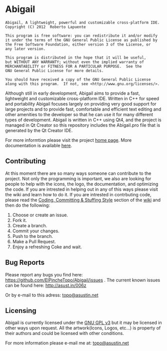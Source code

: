 # Abigail

    Abigail, A lightweight, powerful and customizable cross-platform IDE.
    Copyright (C) 2012  Roberto Lapuente

    This program is free software: you can redistribute it and/or modify
    it under the terms of the GNU General Public License as published by
    the Free Software Foundation, either version 3 of the License, or
    any later version.

    This program is distributed in the hope that it will be useful,
    but WITHOUT ANY WARRANTY; without even the implied warranty of
    MERCHANTABILITY or FITNESS FOR A PARTICULAR PURPOSE.  See the
    GNU General Public License for more details.

    You should have received a copy of the GNU General Public License
    along with this program.  If not, see <http://www.gnu.org/licenses/>.

Although still in early development, Abigail aims to provide a fast, lightweight and customizable cross-platform IDE. Written in C++ for speed and portability Abigail focuses largely on providing very good support for large projects and to provide fast, comfortable and efficient text editing and other amenities to the developer so that he can use it for many different types of development. Abigail is written in C++ using Qt4, and the project is managed in Qt Creator so this repository includes the Abigail.pro file that is generated by the Qt Creator IDE.

For more informtion please visit the project [home page](http://elpinchetopo.github.com/Abigail/).
More documentation is available [here](https://github.com/ElPincheTopo/Abigail/wiki).

## Contributing
At this moment there are so many ways someone can contribute to the project. Not only the programming is important, we also are looking for people to help with the icons, the logo, the documentation, and optimizing the code. If you are intrested in helping out in any of this ways please visit the wiki and learn how to do it. If you are intrested in contrbuting code, please read the [Coding, Committing & Stuffing Style](https://github.com/ElPincheTopo/Abigail/wiki/Coding,-Committing-&-Stuffing-Style) section of the [wiki](https://github.com/ElPincheTopo/Abigail/wiki) and then do the following:

1. Choose or create an issue.
2. Fork it.
3. Create a branch.
4. Commit your changes.
5. Push to the branch.
6. Make a Pull Request.
7. Enjoy a refreshing Coke and wait.

## Bug Reports
Please report any bugs you find here: https://github.com/ElPincheTopo/Abigail/issues
. The current known issues can be found here: http://asust.in/006z

Or by e-mail to this adress: topo@asustin.net

## Licensing
Abigail is currently licensed under the [GNU GPL v3](https://github.com/ElPincheTopo/Abigail/blob/master/COPYING) but it may be licensed in other ways upon request. All the artwork(Icons, Logos, etc...) is property of their authors and could be licensed with other conditions.

For more information please e-mail me at: topo@asustin.net
